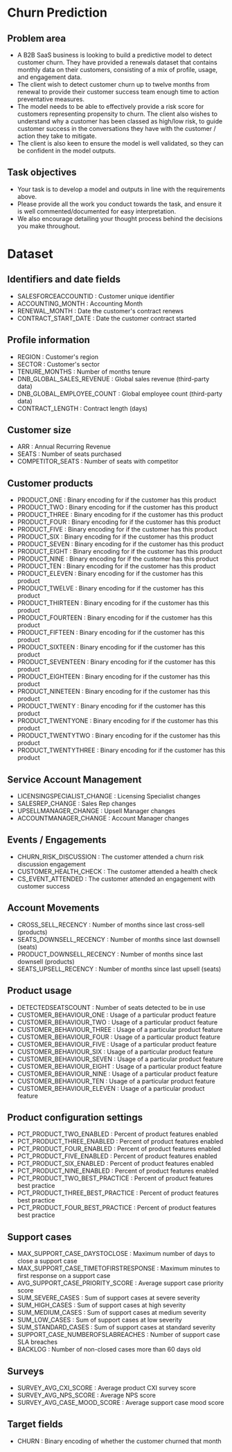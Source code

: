 # Churn Prediction

## Problem area
- A B2B SaaS business is looking to build a predictive model to detect customer churn. They have provided a renewals dataset that contains monthly data on their customers, consisting of a mix of profile, usage, and engagement data.
- The client wish to detect customer churn up to twelve months from renewal to provide their customer success team enough time to action preventative measures.
- The model needs to be able to effectively provide a risk score for customers representing propensity to churn. The client also wishes to understand why a customer has been classed as high/low risk, to guide customer success in the conversations they have with the customer / action they take to mitigate.
- The client is also keen to ensure the model is well validated, so they can be confident in the model outputs.

## Task objectives
- Your task is to develop a model and outputs in line with the requirements above.
- Please provide all the work you conduct towards the task, and ensure it is well commented/documented for easy interpretation.
- We also encourage detailing your thought process behind the decisions you make throughout.

# Dataset
## Identifiers and date fields
- SALESFORCEACCOUNTID : Customer unique identifier 
- ACCOUNTING_MONTH : Accounting Month
- RENEWAL_MONTH : Date the customer's contract renews
- CONTRACT_START_DATE : Date the customer contract started 

## Profile information
- REGION : Customer's region
- SECTOR : Customer's sector
- TENURE_MONTHS : Number of months tenure
- DNB_GLOBAL_SALES_REVENUE : Global sales revenue (third-party data)
- DNB_GLOBAL_EMPLOYEE_COUNT : Global employee count (third-party data)
- CONTRACT_LENGTH : Contract length (days)

## Customer size
- ARR : Annual Recurring Revenue
- SEATS : Number of seats purchased
- COMPETITOR_SEATS : Number of seats with competitor

## Customer products
- PRODUCT_ONE : Binary encoding for if the customer has this product
- PRODUCT_TWO : Binary encoding for if the customer has this product
- PRODUCT_THREE : Binary encoding for if the customer has this product
- PRODUCT_FOUR : Binary encoding for if the customer has this product
- PRODUCT_FIVE : Binary encoding for if the customer has this product
- PRODUCT_SIX : Binary encoding for if the customer has this product
- PRODUCT_SEVEN : Binary encoding for if the customer has this product
- PRODUCT_EIGHT : Binary encoding for if the customer has this product
- PRODUCT_NINE : Binary encoding for if the customer has this product
- PRODUCT_TEN : Binary encoding for if the customer has this product
- PRODUCT_ELEVEN : Binary encoding for if the customer has this product
- PRODUCT_TWELVE : Binary encoding for if the customer has this product
- PRODUCT_THIRTEEN : Binary encoding for if the customer has this product
- PRODUCT_FOURTEEN : Binary encoding for if the customer has this product
- PRODUCT_FIFTEEN : Binary encoding for if the customer has this product
- PRODUCT_SIXTEEN : Binary encoding for if the customer has this product
- PRODUCT_SEVENTEEN : Binary encoding for if the customer has this product
- PRODUCT_EIGHTEEN : Binary encoding for if the customer has this product
- PRODUCT_NINETEEN : Binary encoding for if the customer has this product
- PRODUCT_TWENTY : Binary encoding for if the customer has this product
- PRODUCT_TWENTYONE : Binary encoding for if the customer has this product
- PRODUCT_TWENTYTWO : Binary encoding for if the customer has this product
- PRODUCT_TWENTYTHREE : Binary encoding for if the customer has this product

## Service Account Management
- LICENSINGSPECIALIST_CHANGE : Licensing Specialist changes
- SALESREP_CHANGE : Sales Rep changes
- UPSELLMANAGER_CHANGE : Upsell Manager changes
- ACCOUNTMANAGER_CHANGE : Account Manager changes

## Events / Engagements
- CHURN_RISK_DISCUSSION : The customer attended a churn risk discussion engagement
- CUSTOMER_HEALTH_CHECK : The customer attended a health check
- CS_EVENT_ATTENDED : The customer attended an engagement with customer success

## Account Movements
- CROSS_SELL_RECENCY : Number of months since last cross-sell (products)
- SEATS_DOWNSELL_RECENCY : Number of months since last downsell (seats)
- PRODUCT_DOWNSELL_RECENCY : Number of months since last downsell (products)
- SEATS_UPSELL_RECENCY : Number of months since last upsell (seats)

## Product usage
- DETECTEDSEATSCOUNT : Number of seats detected to be in use
- CUSTOMER_BEHAVIOUR_ONE : Usage of a particular product feature
- CUSTOMER_BEHAVIOUR_TWO : Usage of a particular product feature
- CUSTOMER_BEHAVIOUR_THREE : Usage of a particular product feature
- CUSTOMER_BEHAVIOUR_FOUR : Usage of a particular product feature
- CUSTOMER_BEHAVIOUR_FIVE : Usage of a particular product feature
- CUSTOMER_BEHAVIOUR_SIX : Usage of a particular product feature
- CUSTOMER_BEHAVIOUR_SEVEN : Usage of a particular product feature
- CUSTOMER_BEHAVIOUR_EIGHT : Usage of a particular product feature
- CUSTOMER_BEHAVIOUR_NINE : Usage of a particular product feature
- CUSTOMER_BEHAVIOUR_TEN : Usage of a particular product feature
- CUSTOMER_BEHAVIOUR_ELEVEN : Usage of a particular product feature

## Product configuration settings
- PCT_PRODUCT_TWO_ENABLED : Percent of product features enabled
- PCT_PRODUCT_THREE_ENABLED : Percent of product features enabled
- PCT_PRODUCT_FOUR_ENABLED : Percent of product features enabled
- PCT_PRODUCT_FIVE_ENABLED : Percent of product features enabled
- PCT_PRODUCT_SIX_ENABLED : Percent of product features enabled
- PCT_PRODUCT_NINE_ENABLED : Percent of product features enabled
- PCT_PRODUCT_TWO_BEST_PRACTICE : Percent of product features best practice
- PCT_PRODUCT_THREE_BEST_PRACTICE : Percent of product features best practice
- PCT_PRODUCT_FOUR_BEST_PRACTICE : Percent of product features best practice

## Support cases
- MAX_SUPPORT_CASE_DAYSTOCLOSE : Maximum number of days to close a support case
- MAX_SUPPORT_CASE_TIMETOFIRSTRESPONSE : Maximum minutes to first response on a support case
- AVG_SUPPORT_CASE_PRIORITY_SCORE : Average support case priority score
- SUM_SEVERE_CASES : Sum of support cases at severe severity
- SUM_HIGH_CASES : Sum of support cases at high severity
- SUM_MEDIUM_CASES : Sum of support cases at medium severity
- SUM_LOW_CASES : Sum of support cases at low severity
- SUM_STANDARD_CASES : Sum of support cases at standard severity
- SUPPORT_CASE_NUMBEROFSLABREACHES : Number of support case SLA breaches
- BACKLOG : Number of non-closed cases more than 60 days old

## Surveys
- SURVEY_AVG_CXI_SCORE : Average product CXI survey score
- SURVEY_AVG_NPS_SCORE : Average NPS score
- SURVEY_AVG_CASE_MOOD_SCORE : Average support case mood score

## Target fields
- CHURN : Binary encoding of whether the customer churned that month